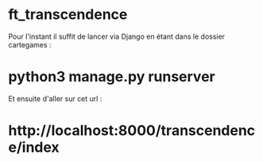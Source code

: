 # ft_transcendence

Pour l'instant il suffit de lancer via Django en étant dans le dossier cartegames :
# python3 manage.py runserver

Et ensuite d'aller sur cet url :
# http://localhost:8000/transcendence/index
